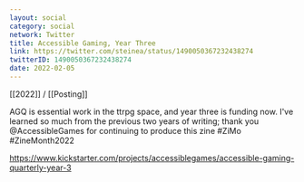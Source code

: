 ```yaml
---
layout: social
category: social
network: Twitter
title: Accessible Gaming, Year Three
link: https://twitter.com/steinea/status/1490050367232438274
twitterID: 1490050367232438274
date: 2022-02-05
---
```


[[2022]] / [[Posting]]

AGQ is essential work in the ttrpg space, and year three is funding now. I've learned so much from the previous two years of writing; thank you @AccessibleGames for continuing to produce this zine #ZiMo #ZineMonth2022

<https://www.kickstarter.com/projects/accessiblegames/accessible-gaming-quarterly-year-3>
